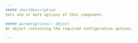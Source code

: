 ```yaml
---
##### shortDescription
Sets one or more options of this component.

##### param(options): Object
An object containing the required configuration options.

---
```

